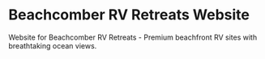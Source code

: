 # Beachcomber RV Retreats Website

Website for Beachcomber RV Retreats - Premium beachfront RV sites with breathtaking ocean views.